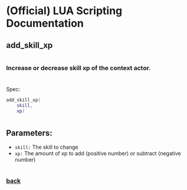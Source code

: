 
# (Official) LUA Scripting Documentation

## add_skill_xp
#
### Increase or decrease skill xp of the context actor.
#
Spec:
```lua
add_skill_xp(
	skill,
	xp)
```
#
## Parameters:
- `skill:` The skill to change
- `xp:` The amount of xp to add (positive number) or subtract (negative number)
#
### [back](../other)
